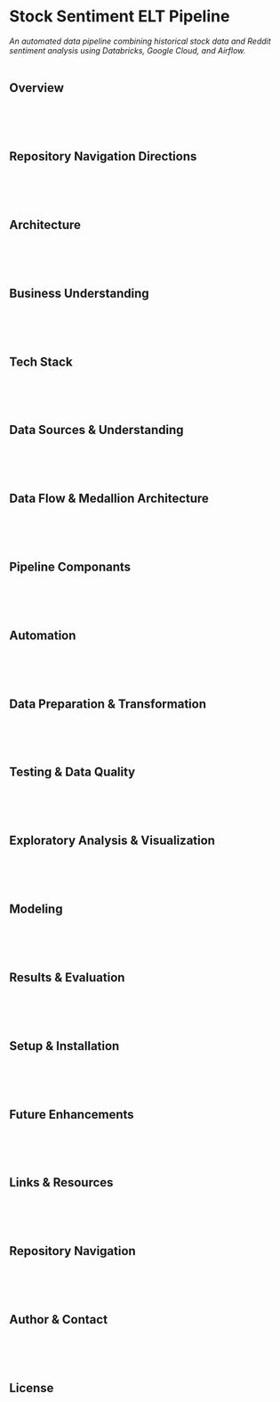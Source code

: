 # Stock Sentiment ELT Pipeline
*An automated data pipeline combining historical stock data and Reddit sentiment analysis using Databricks, Google Cloud, and Airflow.*
<br><br>

## Overview
<br><br><br>

## Repository Navigation Directions
<br><br><br>

## Architecture
<br><br><br>

## Business Understanding
<br><br><br>

## Tech Stack
<br><br><br>

## Data Sources & Understanding
<br><br><br>

## Data Flow & Medallion Architecture
<br><br><br>

## Pipeline Componants
<br><br><br>

## Automation
<br><br><br>

## Data Preparation & Transformation
<br><br><br>

## Testing & Data Quality
<br><br><br>

## Exploratory Analysis & Visualization
<br><br><br>

## Modeling
<br><br><br>

## Results & Evaluation
<br><br><br>

## Setup & Installation
<br><br><br>

## Future Enhancements
<br><br><br>

## Links & Resources
<br><br><br>

## Repository Navigation
<br><br><br>

## Author & Contact
<br><br><br>

## License
<br><br><br>